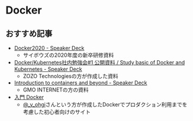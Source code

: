 # Docker

## おすすめ記事

- [Docker2020 - Speaker Deck](https://speakerdeck.com/cybozuinsideout/docker2020)
  - サイボウズの2020年度の新卒研修資料
- [Docker/Kubernetes社内勉強会#1 公開資料 / Study basic of Docker and Kubernetes  - Speaker Deck](https://speakerdeck.com/inductor/study-basic-of-docker-and-kubernetes)
  -  ZOZO Technologiesの方が作成した資料
- [Introduction to containers and beyond - Speaker Deck](https://speakerdeck.com/nwiizo/introduction-to-containers-and-beyond)
  - GMO INTERNETの方の資料
- [入門 Docker](https://y-ohgi.com/introduction-docker/)
  - [@_y_ohgi](https://twitter.com/_y_ohgi)さんという方が作成したDockerでプロダクション利用までを考慮した初心者向けのサイト
